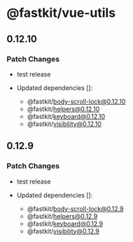 # @fastkit/vue-utils

## 0.12.10

### Patch Changes

- test release

- Updated dependencies []:
  - @fastkit/body-scroll-lock@0.12.10
  - @fastkit/helpers@0.12.10
  - @fastkit/keyboard@0.12.10
  - @fastkit/visibility@0.12.10

## 0.12.9

### Patch Changes

- test release

- Updated dependencies []:
  - @fastkit/body-scroll-lock@0.12.9
  - @fastkit/helpers@0.12.9
  - @fastkit/keyboard@0.12.9
  - @fastkit/visibility@0.12.9
